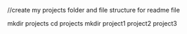 //create my projects folder and file structure for readme file

mkdir projects
cd projects
mkdir project1 project2 project3
